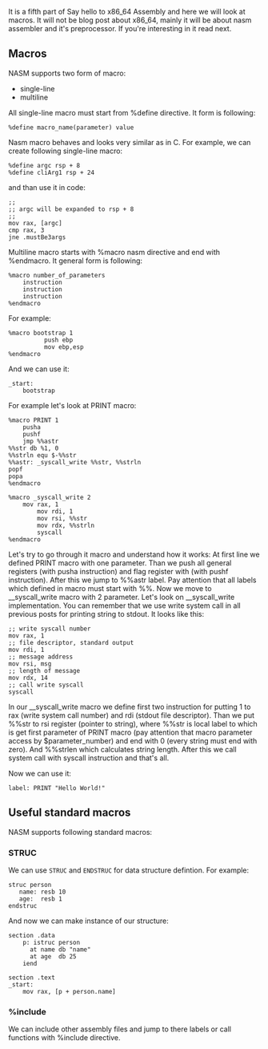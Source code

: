 
It is a fifth part of Say hello to x86_64 Assembly and here we will look at macros. It will not be blog post about x86_64, mainly it will be about nasm assembler and it's preprocessor. If you're interesting in it read next.

## Macros

NASM supports two form of macro:

* single-line
* multiline

All single-line macro must start from %define directive. It form is following:

```assembly
%define macro_name(parameter) value
```

Nasm macro behaves and looks very similar as in C. For example, we can create following single-line macro:

```assembly
%define argc rsp + 8
%define cliArg1 rsp + 24
```

and than use it in code:

```assembly
;;
;; argc will be expanded to rsp + 8
;;
mov rax, [argc]
cmp rax, 3
jne .mustBe3args
```

Multiline macro starts with %macro nasm directive and end with %endmacro. It general form is following:

```assembly
%macro number_of_parameters
    instruction
    instruction
    instruction
%endmacro
```

For example:

```assembly
%macro bootstrap 1
          push ebp
          mov ebp,esp
%endmacro
```

And we can use it:

```assembly
_start:
    bootstrap
```

For example let's look at PRINT macro:

```assembly
%macro PRINT 1
    pusha
    pushf
    jmp %%astr
%%str db %1, 0
%%strln equ $-%%str
%%astr: _syscall_write %%str, %%strln
popf
popa
%endmacro

%macro _syscall_write 2
	mov rax, 1
        mov rdi, 1
        mov rsi, %%str
        mov rdx, %%strln
        syscall
%endmacro
```

Let's try to go through it macro and understand how it works: At first line we defined PRINT macro with one parameter. Than we push all general registers (with pusha instruction) and flag register with (with pushf instruction). After this we jump to %%astr label. Pay attention that all labels which defined in macro must start with %%. Now we move to __syscall_write macro with 2 parameter. Let's look on __syscall_write implementation. You can remember that we use write system call in all previous posts for printing string to stdout. It looks like this:

```assembly
;; write syscall number
mov rax, 1
;; file descriptor, standard output
mov rdi, 1
;; message address
mov rsi, msg
;; length of message
mov rdx, 14
;; call write syscall
syscall
```

In our __syscall_write macro we define first two instruction for putting 1 to rax (write system call number) and rdi (stdout file descriptor). Than we put %%str to rsi register (pointer to string), where %%str is local label to which is get first parameter of PRINT macro (pay attention that macro parameter access by $parameter_number) and end with 0 (every string must end with zero). And %%strlen which calculates string length. After this we call system call with syscall instruction and that's all.

Now we can use it:

```assembly
label: PRINT "Hello World!"
```

## Useful standard macros

NASM supports following standard macros:

### STRUC

We can use `STRUC` and `ENDSTRUC` for data structure defintion. For example:

```assembly
struc person
   name: resb 10
   age:  resb 1
endstruc
```

And now we can make instance of our structure:

```assembly
section .data
    p: istruc person
      at name db "name"
      at age  db 25
    iend

section .text
_start:
    mov rax, [p + person.name]
```

### %include

We can include other assembly files and jump to there labels or call functions with %include directive.

